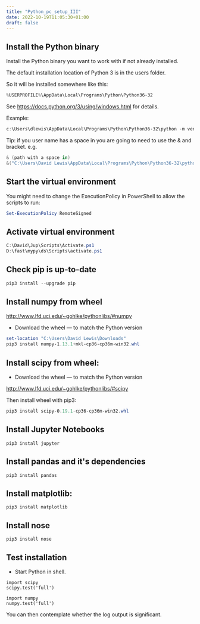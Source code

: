 ```yaml
---
title: "Python_pc_setup_III"
date: 2022-10-19T11:05:30+01:00
draft: false
---
```


## Install the Python binary
Install the Python binary you want to work with if not already installed.

The default installation location of Python 3 is in the users folder.

So it will be installed somewhere like this:

```powershell
%USERPROFILE%\AppData\Local\Programs\Python\Python36-32
```

See <https://docs.python.org/3/using/windows.html> for details.

Example:
```powershell
c:\Users\dlewis\AppData\Local\Programs\Python\Python36-32\python -m venv C:\David\Jup
```
Tip: if you user name has a space in you are going to need to use the & and bracket. e.g.

```powershell
& (path with a space in)
&("C:\Users\David Lewis\AppData\Local\Programs\Python\Python36-32\python") -m venv d:\fast\mypy\ds
```
## Start the virtual environment
You might need to change the ExecutionPolicy in PowerShell to allow the scripts to run:
```powershell
Set-ExecutionPolicy RemoteSigned
```
## Activate virtual environment
```powershell
C:\David\Jup\Scripts\Activate.ps1
D:\fast\mypy\ds\Scripts\activate.ps1

```

## Check pip is up-to-date
```powershell
pip3 install --upgrade pip
```
## Install numpy from wheel

http://www.lfd.uci.edu/~gohlke/pythonlibs/#numpy

- Download the wheel &mdash; to match the Python version

```powershell
set-location "C:\Users\David Lewis\Downloads"
pip3 install numpy-1.13.1+mkl-cp36-cp36m-win32.whl
```
## Install scipy from wheel:

- Download the wheel &mdash; to match the Python version

http://www.lfd.uci.edu/~gohlke/pythonlibs/#scipy


Then install wheel with pip3:
```powershell
pip3 install scipy-0.19.1-cp36-cp36m-win32.whl
```

## Install Jupyter Notebooks

```shell
pip3 install jupyter
```

## Install pandas and it's dependencies

```shell
pip3 install pandas
```

## Install matplotlib:

```shell
pip3 install matplotlib
```

## Install nose

```shell
pip3 install nose
```

## Test installation

- Start Python in shell.

```shell
import scipy
scipy.test('full')
```


```shell
import numpy
numpy.test('full')
```

You can then contemplate whether the log output is significant.
